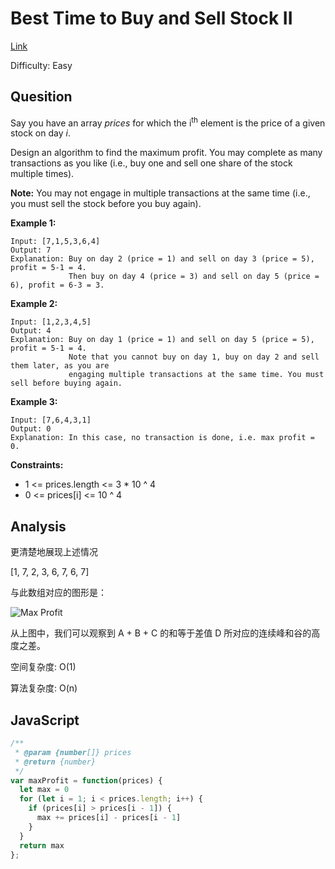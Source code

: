 # Best Time to Buy and Sell Stock II

[Link](https://leetcode.com/problems/best-time-to-buy-and-sell-stock-ii)

Difficulty: Easy

## Quesition

Say you have an array *prices* for which the i<sup>th</sup> element is the price of a given stock on day *i*.

Design an algorithm to find the maximum profit. You may complete as many transactions as you like (i.e., buy one and sell one share of the stock multiple times).

**Note:** You may not engage in multiple transactions at the same time (i.e., you must sell the stock before you buy again).

**Example 1:**

```
Input: [7,1,5,3,6,4]
Output: 7
Explanation: Buy on day 2 (price = 1) and sell on day 3 (price = 5), profit = 5-1 = 4.
             Then buy on day 4 (price = 3) and sell on day 5 (price = 6), profit = 6-3 = 3.
```

**Example 2:**

```
Input: [1,2,3,4,5]
Output: 4
Explanation: Buy on day 1 (price = 1) and sell on day 5 (price = 5), profit = 5-1 = 4.
             Note that you cannot buy on day 1, buy on day 2 and sell them later, as you are
             engaging multiple transactions at the same time. You must sell before buying again.
```

**Example 3:**

```
Input: [7,6,4,3,1]
Output: 0
Explanation: In this case, no transaction is done, i.e. max profit = 0.
```

**Constraints:**

- 1 <= prices.length <= 3 * 10 ^ 4
- 0 <= prices[i] <= 10 ^ 4

## Analysis

更清楚地展现上述情况

[1, 7, 2, 3, 6, 7, 6, 7]

与此数组对应的图形是：

![Max Profit](https://leetcode.com/media/original_images/122_maxprofit_2.PNG)

从上图中，我们可以观察到 A + B + C 的和等于差值 D 所对应的连续峰和谷的高度之差。

空间复杂度: O(1)

算法复杂度: O(n)

## JavaScript

```JavaScript
/**
 * @param {number[]} prices
 * @return {number}
 */
var maxProfit = function(prices) {
  let max = 0
  for (let i = 1; i < prices.length; i++) {
    if (prices[i] > prices[i - 1]) {
      max += prices[i] - prices[i - 1]
    }
  }
  return max
};
```
